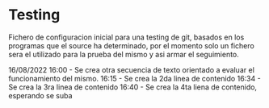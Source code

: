 # Testing
Fichero de configuracion inicial para una testing de git, basados en los programas que el source ha determinado, 
por el momento solo un fichero sera el utilizado para la prueba del mismo y asi armar el seguimiento.

16/08/2022
	16:00 - Se crea otra secuencia de texto orientado a evaluar el funcionamiento del mismo.
	16:15 - Se crea la 2da linea de contenido
	16:34 - Se crea la 3ra linea de contenido
	16:40 - Se crea la 4ta liena de contenido, esperando se suba